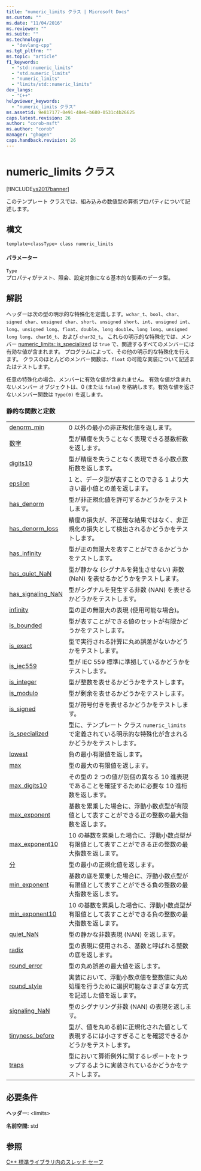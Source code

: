 ```yaml
---
title: "numeric_limits クラス | Microsoft Docs"
ms.custom: ""
ms.date: "11/04/2016"
ms.reviewer: ""
ms.suite: ""
ms.technology: 
  - "devlang-cpp"
ms.tgt_pltfrm: ""
ms.topic: "article"
f1_keywords: 
  - "std::numeric_limits"
  - "std.numeric_limits"
  - "numeric_limits"
  - "limits/std::numeric_limits"
dev_langs: 
  - "C++"
helpviewer_keywords: 
  - "numeric_limits クラス"
ms.assetid: 9e817177-0e91-48e6-b680-0531c4b26625
caps.latest.revision: 26
author: "corob-msft"
ms.author: "corob"
manager: "ghogen"
caps.handback.revision: 26
---
```

# numeric_limits クラス
[!INCLUDE[vs2017banner](../assembler/inline/includes/vs2017banner.md)]

このテンプレート クラスでは、組み込みの数値型の算術プロパティについて記述します。  
  
## 構文  
  
```  
template<classType> class numeric_limits  
```  
  
#### パラメーター  
 `Type`  
 プロパティがテスト、照会、設定対象になる基本的な要素のデータ型。  
  
## 解説  
 ヘッダーは次の型の明示的な特殊化を定義します。`wchar_t`、`bool`、`char`、`signed char`、`unsigned char`、`short`、`unsigned short`、`int`、`unsigned int`、`long`、`unsigned long`、`float`、`double`、`long double`**、**`long long`、`unsigned long long`、`char16_t`、および `char32_t`。 これらの明示的な特殊化では、メンバー [numeric\_limits::is\_specialized](../Topic/numeric_limits::is_specialized.md) は `true` で、関連するすべてのメンバーには有効な値が含まれます。 プログラムによって、その他の明示的な特殊化を行えます。 クラスのほとんどのメンバー関数は、`float` の可能な実装について記述またはテストします。  
  
 任意の特殊化の場合、メンバーに有効な値が含まれません。 有効な値が含まれないメンバー オブジェクトは、0 \(または `false`\) を格納します。有効な値を返さないメンバー関数は `Type(0)` を返します。  
  
### 静的な関数と定数  
  
|||  
|-|-|  
|[denorm\_min](../Topic/numeric_limits::denorm_min.md)|0 以外の最小の非正規化値を返します。|  
|[数字](../Topic/numeric_limits::digits.md)|型が精度を失うことなく表現できる基数桁数を返します。|  
|[digits10](../Topic/numeric_limits::digits10.md)|型が精度を失うことなく表現できる小数点数桁数を返します。|  
|[epsilon](../Topic/numeric_limits::epsilon.md)|1 と、データ型が表すことのできる 1 より大きい最小値との差を返します。|  
|[has\_denorm](../Topic/numeric_limits::has_denorm.md)|型が非正規化値を許可するかどうかをテストします。|  
|[has\_denorm\_loss](../Topic/numeric_limits::has_denorm_loss.md)|精度の損失が、不正確な結果ではなく、非正規化の損失として検出されるかどうかをテストします。|  
|[has\_infinity](../Topic/numeric_limits::has_infinity.md)|型が正の無限大を表すことができるかどうかをテストします。|  
|[has\_quiet\_NaN](../Topic/numeric_limits::has_quiet_NaN.md)|型が静かな \(シグナルを発生させない\) 非数 \(NaN\) を表せるかどうかをテストします。|  
|[has\_signaling\_NaN](../Topic/numeric_limits::has_signaling_NaN.md)|型がシグナルを発生する非数 \(NAN\) を表せるかどうかをテストします。|  
|[infinity](../Topic/numeric_limits::infinity.md)|型の正の無限大の表現 \(使用可能な場合\)。|  
|[is\_bounded](../Topic/numeric_limits::is_bounded.md)|型が表すことができる値のセットが有限かどうかをテストします。|  
|[is\_exact](../Topic/numeric_limits::is_exact.md)|型で実行される計算に丸め誤差がないかどうかをテストします。|  
|[is\_iec559](../Topic/numeric_limits::is_iec559.md)|型が IEC 559 標準に準拠しているかどうかをテストします。|  
|[is\_integer](../Topic/numeric_limits::is_integer.md)|型が整数を表せるかどうかをテストします。|  
|[is\_modulo](../Topic/numeric_limits::is_modulo.md)|型が剰余を表せるかどうかをテストします。|  
|[is\_signed](../Topic/numeric_limits::is_signed.md)|型が符号付きを表せるかどうかをテストします。|  
|[is\_specialized](../Topic/numeric_limits::is_specialized.md)|型に、テンプレート クラス `numeric_limits` で定義されている明示的な特殊化が含まれるかどうかをテストします。|  
|[lowest](../Topic/numeric_limits::lowest.md)|負の最小有限値を返します。|  
|[max](../Topic/numeric_limits::max.md)|型の最大の有限値を返します。|  
|[max\_digits10](../Topic/numeric_limits::max_digits10.md)|その型の 2 つの値が別個の異なる 10 進表現であることを確証するために必要な 10 進桁数を返します。|  
|[max\_exponent](../Topic/numeric_limits::max_exponent.md)|基数を累乗した場合に、浮動小数点型が有限値として表すことができる正の整数の最大指数を返します。|  
|[max\_exponent10](../Topic/numeric_limits::max_exponent10.md)|10 の基数を累乗した場合に、浮動小数点型が有限値として表すことができる正の整数の最大指数を返します。|  
|[分](../Topic/numeric_limits::min.md)|型の最小の正規化値を返します。|  
|[min\_exponent](../Topic/numeric_limits::min_exponent.md)|基数の底を累乗した場合に、浮動小数点型が有限値として表すことができる負の整数の最大指数を返します。|  
|[min\_exponent10](../Topic/numeric_limits::min_exponent10.md)|10 の基数を累乗した場合に、浮動小数点型が有限値として表すことができる負の整数の最大指数を返します。|  
|[quiet\_NaN](../Topic/numeric_limits::quiet_NaN.md)|型の静かな非数表現 \(NAN\) を返します。|  
|[radix](../Topic/numeric_limits::radix.md)|型の表現に使用される、基数と呼ばれる整数の底を返します。|  
|[round\_error](../Topic/numeric_limits::round_error.md)|型の丸め誤差の最大値を返します。|  
|[round\_style](../Topic/numeric_limits::round_style.md)|実装において、浮動小数点値を整数値に丸め処理を行うために選択可能なさまざまな方式を記述した値を返します。|  
|[signaling\_NaN](../Topic/numeric_limits::signaling_NaN.md)|型のシグナリング非数 \(NAN\) の表現を返します。|  
|[tinyness\_before](../Topic/numeric_limits::tinyness_before.md)|型が、値を丸める前に正規化された値として表現するには小さすぎることを確認できるかどうかをテストします。|  
|[traps](../Topic/numeric_limits::traps.md)|型において算術例外に関するレポートをトラップするように実装されているかどうかをテストします。|  
  
## 必要条件  
 **ヘッダー:** \<limits\>  
  
 **名前空間:** std  
  
## 参照  
 [C\+\+ 標準ライブラリ内のスレッド セーフ](../standard-library/thread-safety-in-the-cpp-standard-library.md)